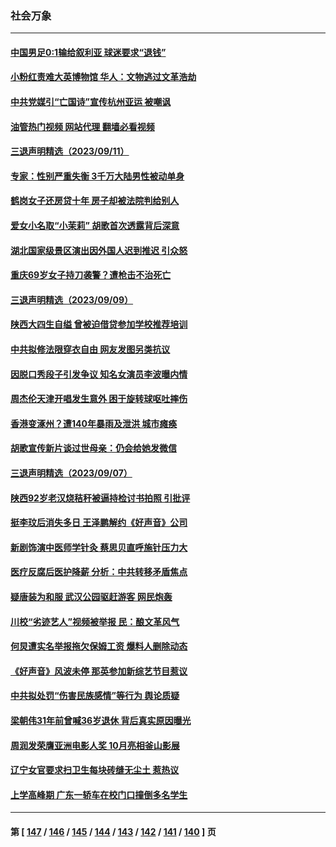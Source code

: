 ### 社会万象
---
#### [中国男足0:1输给叙利亚 球迷要求“退钱”](../../pages/ncid282/n14072390.md?09131245) 
#### [小粉红责难大英博物馆 华人：文物逃过文革浩劫](../../pages/ncid282/n14072057.md?09131245) 
#### [中共党媒引“亡国诗”宣传杭州亚运 被嘲讽](../../pages/ncid282/n14072122.md?09131245) 
#### [油管热门视频 网站代理 翻墙必看视频](http://138.2.39.72:81/youtube.html?epic-marker?09131245)
#### [三退声明精选（2023/09/11）](../../pages/ncid282/n14071647.md?09131245) 
#### [专家：性别严重失衡 3千万大陆男性被动单身](../../pages/ncid282/n14071513.md?09131245) 
#### [鹤岗女子还房贷十年 房子却被法院判给别人](../../pages/ncid282/n14071368.md?09131245) 
#### [爱女小名取“小茉莉” 胡歌首次透露背后深意](../../pages/ncid282/n14071027.md?09131245) 
#### [湖北国家级景区演出因外国人迟到推迟 引众怒](../../pages/ncid282/n14071005.md?09131245) 
#### [重庆69岁女子持刀袭警？遭枪击不治死亡](../../pages/ncid282/n14070829.md?09131245) 
#### [三退声明精选（2023/09/09）](../../pages/ncid282/n14070642.md?09131245) 
#### [陕西大四生自缢 曾被迫借贷参加学校推荐培训](../../pages/ncid282/n14070057.md?09131245) 
#### [中共拟修法限穿衣自由 网友发图另类抗议](../../pages/ncid282/n14070152.md?09131245) 
#### [因脱口秀段子引发争议 知名女演员李波曝内情](../../pages/ncid282/n14069973.md?09131245) 
#### [周杰伦天津开唱发生意外 困于旋转球呕吐摔伤](../../pages/ncid282/n14069882.md?09131245) 
#### [香港变涿州？遭140年暴雨及泄洪 城市瘫痪](../../pages/ncid282/n14069515.md?09131245) 
#### [胡歌宣传新片谈过世母亲：仍会给她发微信](../../pages/ncid282/n14069171.md?09131245) 
#### [三退声明精选（2023/09/07）](../../pages/ncid282/n14069301.md?09131245) 
#### [陕西92岁老汉烧秸秆被逼持检讨书拍照 引批评](../../pages/ncid282/n14069162.md?09131245) 
#### [挺李玟后消失多日 王泽鹏解约《好声音》公司](../../pages/ncid282/n14069102.md?09131245) 
#### [新剧饰演中医师学针灸 蔡思贝直呼施针压力大](../../pages/ncid282/n14069139.md?09131245) 
#### [医疗反腐后医护降薪 分析：中共转移矛盾焦点](../../pages/ncid282/n14069077.md?09131245) 
#### [疑唐装为和服 武汉公园驱赶游客 网民炮轰](../../pages/ncid282/n14068766.md?09131245) 
#### [川校“劣迹艺人”视频被举报 民：酿文革风气](../../pages/ncid282/n14068013.md?09131245) 
#### [何炅遭实名举报拖欠保姆工资 爆料人删除动态](../../pages/ncid282/n14068384.md?09131245) 
#### [《好声音》风波未停 那英参加新综艺节目惹议](../../pages/ncid282/n14068343.md?09131245) 
#### [中共拟处罚“伤害民族感情”等行为 舆论质疑](../../pages/ncid282/n14068110.md?09131245) 
#### [梁朝伟31年前曾喊36岁退休 背后真实原因曝光](../../pages/ncid282/n14067715.md?09131245) 
#### [周润发荣膺亚洲电影人奖 10月亮相釜山影展](../../pages/ncid282/n14067644.md?09131245) 
#### [辽宁女官要求扫卫生每块砖缝无尘土 惹热议](../../pages/ncid282/n14067389.md?09131245) 
#### [上学高峰期 广东一轿车在校门口撞倒多名学生](../../pages/ncid282/n14067387.md?09131245) 

---
#### 第 [ [147](./147.md?09131245) / [146](./146.md?09131245) / [145](./145.md?09131245) / [144](./144.md?09131245) / [143](./143.md?09131245) / [142](./142.md?09131245) / [141](./141.md?09131245) / [140](./140.md?09131245) ] 页
